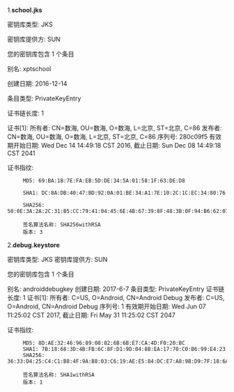 1.**school.jks**

密钥库类型: JKS

密钥库提供方: SUN

您的密钥库包含 1 个条目

别名: xptschool

创建日期: 2016-12-14

条目类型: PrivateKeyEntry

证书链长度: 1

证书[1]:
所有者: CN=数海, OU=数海, O=数海, L=北京, ST=北京, C=86
发布者: CN=数海, OU=数海, O=数海, L=北京, ST=北京, C=86
序列号: 280c09f5
有效期开始日期: Wed Dec 14 14:49:18 CST 2016, 截止日期: Sun Dec 08 14:49:18 CST
2041

证书指纹:

         MD5: 69:BA:1B:7E:FA:EB:5D:DE:34:5A:01:58:1F:63:DE:D8
         
         SHA1: DC:8A:DB:40:47:BD:92:0A:01:BE:34:A1:7E:10:2C:1C:EC:34:80:76
         
         SHA256: 50:0E:3A:2A:2C:31:B5:CC:79:41:04:45:6E:4B:67:39:8F:48:3B:0F:94:B6:62:07:F8:77:66:87:23:55:7D:C5
         
         签名算法名称: SHA256withRSA
         版本: 3


2.**debug.keystore**

密钥库类型: JKS
密钥库提供方: SUN

您的密钥库包含 1 个条目

别名: androiddebugkey
创建日期: 2017-6-7
条目类型: PrivateKeyEntry
证书链长度: 1
证书[1]:
所有者: C=US, O=Android, CN=Android Debug
发布者: C=US, O=Android, CN=Android Debug
序列号: 1
有效期开始日期: Wed Jun 07 11:25:02 CST 2017, 截止日期: Fri May 31 11:25:02 CST
2047

证书指纹:

         MD5: 8D:AE:32:46:96:89:08:82:6B:6B:E7:CA:4D:F0:20:BC
         SHA1: 7B:18:68:3D:4B:FB:6C:8F:D1:9D:04:8B:EA:17:70:C0:B6:99:E4:23
         SHA256: 36:33:D4:25:C4:C1:B8:4F:9A:B8:03:C6:19:AE:E5:84:DC:E7:A8:9B:D9:7F:18:6A:F2:55:D5:2C:38:69:C4:92
         
         签名算法名称: SHA1withRSA
         版本: 1



